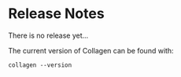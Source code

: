 # Release Notes

There is no release yet...

The current version of Collagen can be found with:

    collagen --version

